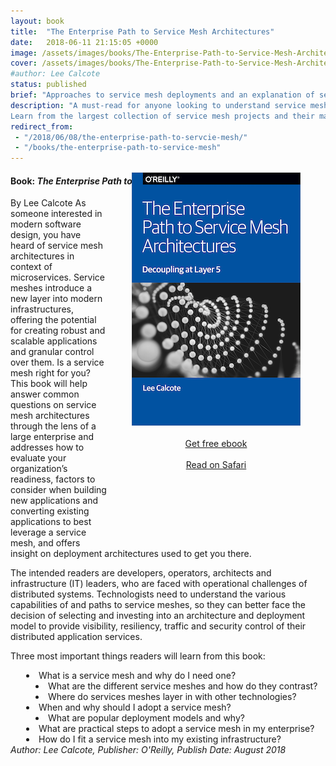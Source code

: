 ```yaml
---
layout: book
title:  "The Enterprise Path to Service Mesh Architectures"
date:   2018-06-11 21:15:05 +0000
image: /assets/images/books/The-Enterprise-Path-to-Service-Mesh-Architectures.png
cover: /assets/images/books/The-Enterprise-Path-to-Service-Mesh-Architectures.gif
#author: Lee Calcote
status: published
brief: "Approaches to service mesh deployments and an explanation of service meshes in contrast to related technologies."
description: "A must-read for anyone looking to understand service mesh deployments and get an explanation of service meshes in contrast to related technologies.
Learn from the largest collection of service mesh projects and their maintainers in the world.Self-study service mesh workshops and tutorials for Istio, Envoy, Linkerd, Consul, App Mesh, Octarine, Kuma, VMware Tanzu Service Mesh"
redirect_from: 
 - "/2018/06/08/the-enterprise-path-to-servcie-mesh/"
 - "/books/the-enterprise-path-to-service-mesh"
---
```


<h4> Book: <i>The Enterprise Path to Service Mesh Architectures</i></h4>
By Lee Calcote
<div class="row" style="float:right;padding:40px;text-align:center;display:flex;position: relative;flex-direction:column;top: -80px;">
<a href="/assets/images/books/The-Enterprise-Path-to-Service-Mesh-Architectures.png"><img class="card" src="/assets/images/books/The-Enterprise-Path-to-Service-Mesh-Architectures-small.png" alt="" width="270"  /></a><br />
  <a id="home" class="waves-effect waves-light btn l5-dark-grey-text darken-2 l5-dark-yellow z-depth-2" href="https://www.nginx.com/resources/library/the-enterprise-path-to-service-mesh-architectures?utm_source=calcote">Get free ebook</a>
  <br>
   <a id="home" class="waves-effect waves-light btn l5-dark-grey-text darken-2 l5-dark-yellow z-depth-2" href="https://www.nginx.com/resources/library/the-enterprise-path-to-service-mesh-architectures?utm_source=calcote">Read on Safari</a>
</div>As someone interested in modern software design, you have heard of service mesh architectures in context of microservices. Service meshes introduce a new layer into modern infrastructures, offering the potential for creating robust and scalable applications and granular control over them. Is a service mesh right for you? This book will help answer common questions on service mesh architectures through the lens of a large enterprise and addresses how to evaluate your organization’s readiness, factors to consider when building new applications and converting existing applications to best leverage a service mesh, and offers insight on deployment architectures used to get you there.

The intended readers are developers, operators, architects and infrastructure (IT) leaders, who are faced with operational challenges of distributed systems. Technologists need to understand the various capabilities of and paths to service meshes, so they can better face the decision of selecting and investing into an architecture and deployment model to provide visibility, resiliency, traffic and security control of their distributed application services.

Three most important things readers will learn from this book:

<div style="margin-left:25px">
  <li> What is a service mesh and why do I need one? </li>
    <li style="margin-left:15px"> What are the different service meshes and how do they contrast?</li>
    <li style="margin-left:15px"> Where do services meshes layer in with other technologies?</li>
  <li>When and why should I adopt a service mesh?</li>
    <li style="margin-left:15px">What are popular deployment models and why?</li>
  <li> What are practical steps to adopt a service mesh in my enterprise?</li>
  <li> How do I fit a service mesh into my existing infrastructure?</li>
</div>
<i>Author: Lee Calcote, Publisher: O'Reilly, Publish Date: August 2018</i>

